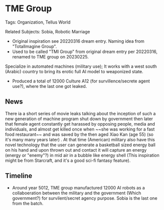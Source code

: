 # TME Group

Tags: Organization, Tellus World

Related Subjects: Sobia, Robotic Marriage

* Original inspiration see 20220316 dream entry. Naming idea from "TotalImagine Group".
* Used to be called "TMI Group" from original dream entry per 20220316, renamed to TME group on 20230225.

Specialize in automated machines (military use); It works with a west south (Arabic) country to bring its erotic full AI model to weaponized state.

* Produced a total of 12000 Culture A12 (for survillence/secrete agent use?), where the last one got leaked.

## News

<!--Per 20220316 dream entry--> There ia a short series of movie leaks talking about the inception of such a new generation of machine program shut down by government then later that female agent constantly get harassed by opposing people, media and individuals, and almost get killed once when ~~she was working for a fast food restaurant~~ and was saved by the then aged Xiao Kan (age 55) (so it's many many years later) <!--(Remark, #20230225) Let's arrange it so that Sobia 隐退 to a fast food restaurant instead of becoming publically known there; However, the people who visits that distant restaurant often might all privately knew her identity and were all surprisingly kind to her, because it's a small town and people there - even the gangsters - are very kind to a robot-->. At that time (American) military also have this novel technology that the user can generate a basketball sized energy ball on his hand and upon thrown out and contact it will capture an energy (energy or "enemy"?) in mid air in a bubble like energy shell (This inspiration might be from Starcraft, and it's a good sci-fi fantasy feature).

## Timeline

* Around year 5012, TME group manufactured 12000 AI robots as a collaboeration between the military and the government (Which government?) for survilent/secret agency purpose. Sobia is the last one from the batch.